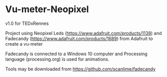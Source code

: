# Vu-meter-Neopixel
v1.0 for TEDxRennes

Project using Neopixel Leds (https://www.adafruit.com/products/1138) and Fadecandy (https://www.adafruit.com/products/1689) from Adafruit to create a vu-meter

Fadecandy is connected to a Windows 10 computer and Processing language (processing.org) is used for animations.

Tools may be downloaded from https://github.com/scanlime/fadecandy 
